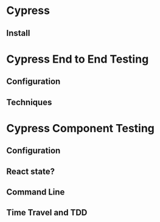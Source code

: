 # Cypress

## Install 

# Cypress End to End Testing

## Configuration

## Techniques


# Cypress Component Testing

## Configuration

## React state?

## Command Line

## Time Travel and TDD

